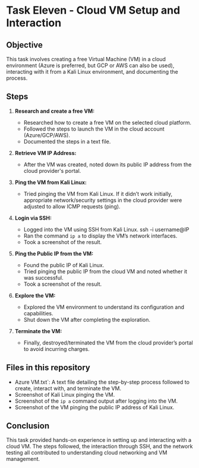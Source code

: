 # Task Eleven - Cloud VM Setup and Interaction

## Objective
This task involves creating a free Virtual Machine (VM) in a cloud environment (Azure is preferred, but GCP or AWS can also be used), interacting with it from a Kali Linux environment, and documenting the process.

## Steps

1. **Research and create a free VM:**
   - Researched how to create a free VM on the selected cloud platform.
   - Followed the steps to launch the VM in the cloud account (Azure/GCP/AWS).
   - Documented the steps in a text file.

2. **Retrieve VM IP Address:**
   - After the VM was created, noted down its public IP address from the cloud provider's portal.

3. **Ping the VM from Kali Linux:**
   - Tried pinging the VM from Kali Linux. If it didn’t work initially, appropriate network/security settings in the cloud provider were adjusted to allow ICMP requests (ping).

4. **Login via SSH:**
   - Logged into the VM using SSH from Kali Linux.
         ssh -i <path of private key file> username@IP
   - Ran the command `ip a` to display the VM’s network interfaces.
   - Took a screenshot of the result.

5. **Ping the Public IP from the VM:**
   - Found the public IP of Kali Linux.
   - Tried pinging the public IP from the cloud VM and noted whether it was successful.
   - Took a screenshot of the result.

6. **Explore the VM:**
   - Explored the VM environment to understand its configuration and capabilities.
   - Shut down the VM after completing the exploration.

7. **Terminate the VM:**
   - Finally, destroyed/terminated the VM from the cloud provider’s portal to avoid incurring charges.

## Files in this repository

-  Azure VM.txt`: A text file detailing the step-by-step process followed to create, interact with, and terminate the VM.
-  Screenshot of Kali Linux pinging the VM.
-  Screenshot of the `ip a` command output after logging into the VM.
-  Screenshot of the VM pinging the public IP address of Kali Linux.

## Conclusion
This task provided hands-on experience in setting up and interacting with a cloud VM. The steps followed, the interaction through SSH, and the network testing all contributed to understanding cloud networking and VM management.
